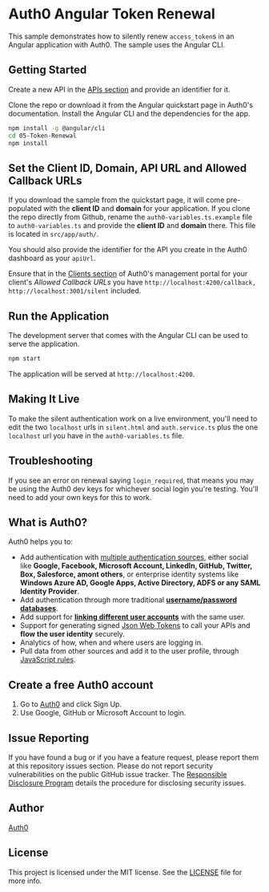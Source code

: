 # Auth0 Angular Token Renewal

This sample demonstrates how to silently renew `access_token`s in an Angular application with Auth0. The sample uses the Angular CLI.

## Getting Started

Create a new API in the [APIs section](https://manage.auth0.com/#/apis) and provide an identifier for it.

Clone the repo or download it from the Angular quickstart page in Auth0's documentation. Install the Angular CLI and the dependencies for the app.

```bash
npm install -g @angular/cli
cd 05-Token-Renewal
npm install
```

## Set the Client ID, Domain, API URL and Allowed Callback URLs

If you download the sample from the quickstart page, it will come pre-populated with the **client ID** and **domain** for your application. If you clone the repo directly from Github, rename the `auth0-variables.ts.example` file to `auth0-variables.ts` and provide the **client ID** and **domain** there. This file is located in `src/app/auth/`.

You should also provide the identifier for the API you create in the Auth0 dashboard as your `apiUrl`.

Ensure that in the [Clients section](https://manage.auth0.com/#/clients) of Auth0's management portal for your client's _Allowed Callback URLs_ you have `http://localhost:4200/callback, http://localhost:3001/silent` included.

## Run the Application

The development server that comes with the Angular CLI can be used to serve the application.

```bash
npm start
```

The application will be served at `http://localhost:4200`.

## Making It Live

To make the silent authentication work on a live environment, you'll need to edit the two `localhost` urls in `silent.html` and `auth.service.ts` plus the one `localhost` url you have in the `auth0-variables.ts` file.

## Troubleshooting
If you see an error on renewal saying `login_required`, that means you may be using the Auth0 dev keys for whichever social login you're testing. You'll need to add your own keys for this to work.

## What is Auth0?

Auth0 helps you to:

* Add authentication with [multiple authentication sources](https://docs.auth0.com/identityproviders), either social like **Google, Facebook, Microsoft Account, LinkedIn, GitHub, Twitter, Box, Salesforce, amont others**, or enterprise identity systems like **Windows Azure AD, Google Apps, Active Directory, ADFS or any SAML Identity Provider**.
* Add authentication through more traditional **[username/password databases](https://docs.auth0.com/mysql-connection-tutorial)**.
* Add support for **[linking different user accounts](https://docs.auth0.com/link-accounts)** with the same user.
* Support for generating signed [Json Web Tokens](https://docs.auth0.com/jwt) to call your APIs and **flow the user identity** securely.
* Analytics of how, when and where users are logging in.
* Pull data from other sources and add it to the user profile, through [JavaScript rules](https://docs.auth0.com/rules).

## Create a free Auth0 account

1. Go to [Auth0](https://auth0.com/signup) and click Sign Up.
2. Use Google, GitHub or Microsoft Account to login.

## Issue Reporting

If you have found a bug or if you have a feature request, please report them at this repository issues section. Please do not report security vulnerabilities on the public GitHub issue tracker. The [Responsible Disclosure Program](https://auth0.com/whitehat) details the procedure for disclosing security issues.

## Author

[Auth0](auth0.com)

## License

This project is licensed under the MIT license. See the [LICENSE](LICENSE.txt) file for more info.


